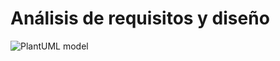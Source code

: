 # Análisis de requisitos y diseño

![PlantUML model](https://planttext.com/api/plantuml/png/VL8zRuCm4DtlLvmOeuAQZXagf2X3XZOHIPTk9tm5Is1JstHerVzUOfC6A7Joazw7xvsTMaV6jNK5aDxWqUZ2K8shE7x4Q9qaAiAzhKY9MUhCb9TinjnEj3avgTN15AJafyUpzYTodLra_DwoTHR2JIF9AI-rhg2_gAVkasGTuROaLN1lXaaMUk5Wn2dlaxPQlKbJivXEiaI4s8TRx6nP71HOIjeWDOtH7moZ7ZWes7V_ouSzRL0RMKZrZw1xruBTZE1LAxxwBtXH4XAy98ppom6mQciFyGiGJo_PNNSy7xBp3hu1yegilUx9AsAs3UUIAYb8N2GfAn5-O00_)